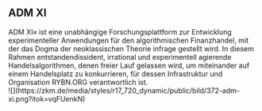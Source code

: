 ## ADM XI

<div class="column-left">
ADM XI« ist eine unabhängige Forschungsplattform zur Entwicklung experimenteller Anwendungen für den algorithmischen Finanzhandel, mit der das Dogma der neoklassischen Theorie infrage gestellt wird. In diesem Rahmen entstandendissident, irrational und experimentell agierende Handelsalgorithmen, denen freier Lauf gelassen wird, um miteinander auf einem Handelsplatz zu konkurrieren, für dessen Infrastruktur und Organisation RYBN.ORG verantwortlich ist.
</div>

<div class="column-right">
![](https://zkm.de/media/styles/r17_720_dynamic/public/bild/372-adm-xi.png?itok=vqFUenkN)
</div>
